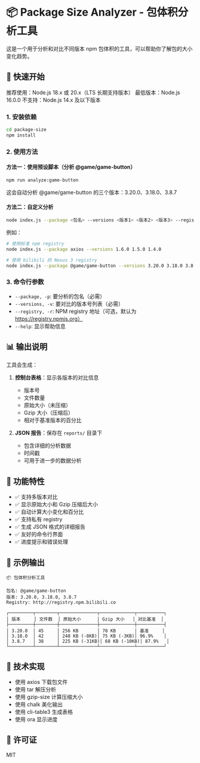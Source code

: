 # 📦 Package Size Analyzer - 包体积分析工具

这是一个用于分析和对比不同版本 npm 包体积的工具，可以帮助你了解包的大小变化趋势。

## 🚀 快速开始

推荐使用：Node.js 18.x 或 20.x（LTS 长期支持版本）
最低版本：Node.js 16.0.0
不支持：Node.js 14.x 及以下版本

### 1. 安装依赖

```bash
cd package-size
npm install
```

### 2. 使用方法

#### 方法一：使用预设脚本（分析 @game/game-button）

```bash
npm run analyze:game-button
```

这会自动分析 @game/game-button 的三个版本：3.20.0、3.18.0、3.8.7

#### 方法二：自定义分析

```bash
node index.js --package <包名> --versions <版本1> <版本2> <版本3> --registry <registry地址>
```

例如：
```bash
# 使用标准 npm registry
node index.js --package axios --versions 1.6.0 1.5.0 1.4.0

# 使用 bilibili 的 Nexus 3 registry
node index.js --package @game/game-button --versions 3.20.0 3.18.0 3.8.7 --registry https://nexus3.bilibili.co
```

### 3. 命令行参数

- `--package, -p`: 要分析的包名（必需）
- `--versions, -v`: 要对比的版本号列表（必需）
- `--registry, -r`: NPM registry 地址（可选，默认为 https://registry.npmjs.org）
- `--help`: 显示帮助信息

## 📊 输出说明

工具会生成：

1. **控制台表格**：显示各版本的对比信息
   - 版本号
   - 文件数量
   - 原始大小（未压缩）
   - Gzip 大小（压缩后）
   - 相对于基准版本的百分比

2. **JSON 报告**：保存在 `reports/` 目录下
   - 包含详细的分析数据
   - 时间戳
   - 可用于进一步的数据分析

## 🎯 功能特性

- ✅ 支持多版本对比
- ✅ 显示原始大小和 Gzip 压缩后大小
- ✅ 自动计算大小变化和百分比
- ✅ 支持私有 registry
- ✅ 生成 JSON 格式的详细报告
- ✅ 友好的命令行界面
- ✅ 进度提示和错误处理

## 📝 示例输出

```
📦 包体积分析工具

包名: @game/game-button
版本: 3.20.0, 3.18.0, 3.8.7
Registry: http://registry.npm.bilibili.co

┌─────────┬────────┬──────────────┬─────────────┬──────────┐
│ 版本     │ 文件数  │ 原始大小      │ Gzip 大小   │ 对比基准  │
├─────────┼────────┼──────────────┼─────────────┼──────────┤
│ 3.20.0  │ 45     │ 256 KB       │ 78 KB       │ 基准     │
│ 3.18.0  │ 42     │ 248 KB (-8KB)│ 75 KB (-3KB)│ 96.9%    │
│ 3.8.7   │ 38     │ 225 KB (-31KB)│ 68 KB (-10KB)│ 87.9%   │
└─────────┴────────┴──────────────┴─────────────┴──────────┘
```

## 🔧 技术实现

- 使用 axios 下载包文件
- 使用 tar 解压分析
- 使用 gzip-size 计算压缩大小
- 使用 chalk 美化输出
- 使用 cli-table3 生成表格
- 使用 ora 显示进度

## 📄 许可证

MIT 
